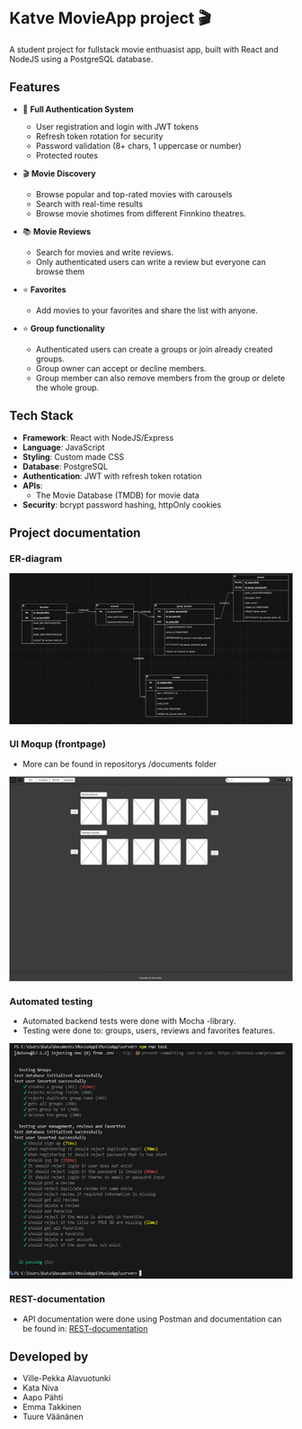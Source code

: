 # Katve MovieApp project 🎬

 A student project for fullstack movie enthuasist app, built with React and NodeJS using a PostgreSQL database.

## Features

- 🔐 **Full Authentication System**
  - User registration and login with JWT tokens
  - Refresh token rotation for security
  - Password validation (8+ chars, 1 uppercase or number)
  - Protected routes

- 🎬 **Movie Discovery**
  - Browse popular and top-rated movies with carousels
  - Search with real-time results
  - Browse movie shotimes from different Finnkino theatres.

- 📚 **Movie Reviews**
    - Search for movies and write reviews. 
    - Only authenticated users can write a review but everyone can browse them

- ⭐ **Favorites**
  - Add movies to your favorites and share the list with anyone.

- ⭐ **Group functionality**
    - Authenticated users can create a groups or join already created groups.
    - Group owner can accept or decline members. 
    - Group member can also remove members from the group or delete the whole group.


## Tech Stack

- **Framework**: React with NodeJS/Express
- **Language**: JavaScript
- **Styling**: Custom made CSS
- **Database**: PostgreSQL
- **Authentication**: JWT with refresh token rotation
- **APIs**:
  - The Movie Database (TMDB) for movie data
- **Security**: bcrypt password hashing, httpOnly cookies


## Project documentation

### ER-diagram
![ER-diagram](./documents/er-diagram_valmis.png)


### UI Moqup (frontpage)
- More can be found in repositorys /documents folder

![Frontpage moqup](./documents/etusivu_moqup.png)

### Automated testing
- Automated backend tests were done with Mocha -library.
- Testing were done to: groups, users, reviews and favorites features.

![Automated tests](./documents/test.png)


### REST-documentation
- API documentation were done using Postman and documentation can be found in:
[REST-documentation](https://documenter.getpostman.com/view/40326651/2sB3QJQBUg)


## Developed by
- Ville-Pekka Alavuotunki
- Kata Niva
- Aapo Pähti
- Emma Takkinen
- Tuure Väänänen
